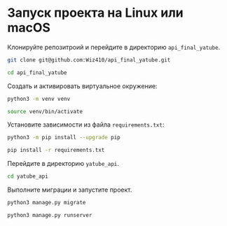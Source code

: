 # Запуск проекта на Linux или macOS
Клонируйте репозитроий и перейдите в директорию `api_final_yatube`.

```bash
git clone git@github.com:Wiz410/api_final_yatube.git
```

```bash
cd api_final_yatube
```

Cоздать и активировать виртуальное окружение:

```bash
python3 -m venv venv
```

```bash
source venv/bin/activate
```

Установите зависимости из файла `requirements.txt`:

```bash
python3 -m pip install --upgrade pip
```

```bash
pip install -r requirements.txt
```

Перейдите в директорию `yatube_api`.

```bash
cd yatube_api
```

Выполните миграции и запустите проект.

```bash
python3 manage.py migrate
```

```bash
python3 manage.py runserver
```